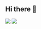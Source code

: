 ## Hi there 👋

![](https://64.media.tumblr.com/3a1f11323c1f579f6b55720928c2c8c4/5c9e3275372ec85e-77/s400x600/b9677d85fb81676fb66d6b5de51ae22f8d6630b3.gifv)
![](https://64.media.tumblr.com/6dd8f7837a16a52dd78e0f989c52a27b/ef969ff9e2c50db8-e3/s400x600/2725f7ffe11f0d98a6f22b4d3aa63c4d225096c4.gifv)




<!--
**timmasso/timmasso** is a ✨ _special_ ✨ repository because its `README.md` (this file) appears on your GitHub profile.

Here are some ideas to get you started:

- 🔭 I’m currently working on ...
- 🌱 I’m currently learning ...
- 👯 I’m looking to collaborate on ...
- 🤔 I’m looking for help with ...
- 💬 Ask me about ...
- 📫 How to reach me: ...
- 😄 Pronouns: ...
- ⚡ Fun fact: ...
-->

